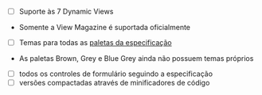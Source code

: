- [ ] Suporte às 7 Dynamic Views
- Somente a View Magazine é suportada oficialmente
- [ ] Temas para todas as [paletas da especificação](http://www.google.com/design/spec/style/color.html#color-color-palette)
- As paletas Brown, Grey e Blue Grey ainda não possuem temas próprios
- [ ] todos os controles de formulário seguindo a especificação
- [ ] versões compactadas através de minificadores de código
